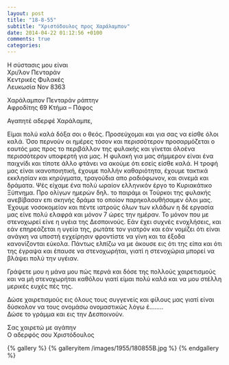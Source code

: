 ```yaml
---
layout: post
title: "18-8-55"
subtitle: "Χριστόδουλος προς Χαράλαμπον"
date: 2014-04-22 01:12:56 +0100
comments: true
categories:
---
```


Η σύστασις μου είναι<br/>
Χρι/λον Πενταράν<br/>
Κεντρικές Φυλακές<br/>
Λευκωσία Νον 8363

Χαράλαμπον Πενταράν ράπτην<br/>
Αφροδίτης 69 Κτήμα – Πάφος

Αγαπητέ αδερφέ Χαράλαμπε,

Είμαι πολύ καλά δόξα σοι ο θεός. Προσεύχομαι και για σας να είσθε όλοι καλά. Όσο περνούν οι ημέρες τόσον και περισσότερον προσαρμόζεται ο εαυτός μας προς το περιβάλλον της φυλακής και γίνεται όλοένα περισσότερον υποφερτή για μας. Η φυλακή για μας σήμμερον είναι ένα παιχνίδι και τίποτε άλλο φτάνει να ακούμε ότι εσείς είσθε καλά. Η τροφή μας είναι ικανοποιητική, έχουμε πολλήν καθαριότητα, έχουμε τακτικά εκκλησίαν και κηρύγματα, τραγούδια απο ραδιόφωνον, και σινεμά και δράματα. Ψές είχαμε ένα πολύ ωραίον ελληνικόν έργο το Κυριακάτικο Ξύπνημα. Προ ολίγων ημερών δηλ. το παιράμι οι Τούρκοι της φυλακής ανεβίβασαν επι σκηνής δράμα το οποίον παρηκολουθήσαμεν όλοι μας. Έχουμε νοσοκομείον και πέντε ιατρούς όλων των κλάδων η δέ εργασία μας είνε πολύ ελαφρά και μόνον 7 ώρες την ημέραν. Το μόνον που με στενοχωρεί είνε η υγέια της Δεσποινούς. Εάν έχει συχνές ενοχλήσεις, και εάν επηρεάζεται η υγεία της, ρωτάτε τον γιατρόν και εάν νομίζει ότι είναι ανάγκη να υποστή εγχείρησιν φροντίστε να γίνη και τα έξοδα κανονίζονται εύκολα. Πάντως ελπίζω να με άκουσε εις ότι της είπα και ότι της έγραψα και έπαυσε να στενοχωρήται, γιατί η στενοχώρια μπορεί να βλάψει πολύ την υγέιαν.

Γράψετε μου η μάνα μου πώς περνά και δόσε της πολλούς χαιρετισμούς και να μή στενοχωρήται καθόλου γιατί είμαι πολύ καλά και να μου στέλλη μερικές ευχές πές της.

Δώσε χαιρετισμούς εις όλους τους συγγενείς και φίλους μας γιατί είναι δύσκολον να τους ονομάσω ονομαστικώς λόγω έ........<br/>
Δώσε το γράμμα και εις την Δεσποινούν.

Σας χαιρετώ με αγάπην<br/>
Ο αδερφός σου Χριστόδουλος

{% gallery %}
  {% galleryitem /images/1955/180855B.jpg %}
{% endgallery %}
